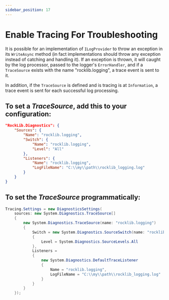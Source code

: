 ```yaml
---
sidebar_position: 17
---
```


# Enable Tracing For Troubleshooting

It is possible for an implementation of `ILogProvider` to throw an exception in its `WriteAsync` method (in fact implementations should throw any exception instead of catching and handling it). If an exception is thrown, it will caught by the log processor, passed to the logger's `ErrorHandler`, and if a `TraceSource` exists with the name "rocklib.logging", a trace event is sent to it.

In addition, if the `TraceSource` is defined and is tracing is at `Information`, a trace event is sent for each successful log processing.

## To set a _TraceSource_, add this to your configuration:

```json
"RockLib.Diagnostics": {
    "Sources": {
        "Name": "rocklib.logging",
        "Switch": {
            "Name": "rocklib.logging",
            "Level": "All"
        },
        "Listeners": {
            "Name": "rocklib.logging",
            "LogFileName": "C:\\my\\path\\rocklib_logging.log"
        }
    }
}
```

## To set the _TraceSource_ programmatically:

```csharp
Tracing.Settings = new DiagnosticsSettings(
    sources: new System.Diagnostics.TraceSource[]
    {
        new System.Diagnostics.TraceSource(name: "rocklib.logging")
        {
            Switch = new System.Diagnostics.SourceSwitch(name: "rocklib.logging")
            {
                Level = System.Diagnostics.SourceLevels.All
            },
            Listeners =
            {
                new System.Diagnostics.DefaultTraceListener
                {
                    Name = "rocklib.logging",
                    LogFileName = "C:\\my\\path\\rocklib_logging.log"
                }
            }
        }
    });
```
